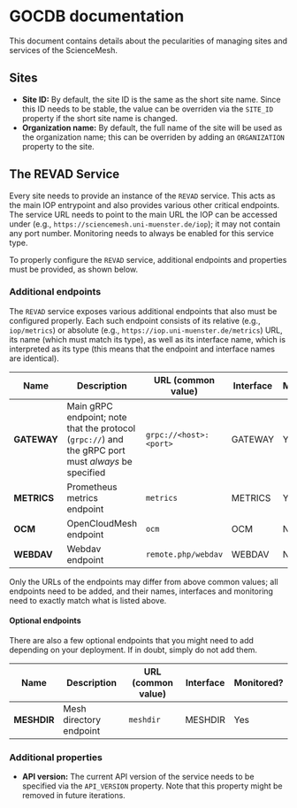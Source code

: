 # GOCDB documentation
This document contains details about the pecularities of managing sites and services of the ScienceMesh.

## Sites
- **Site ID:** By default, the site ID is the same as the short site name. Since this ID needs to be stable, the value can be overriden via the `SITE_ID` property if the short site name is changed.
- **Organization name:** By default, the full name of the site will be used as the organization name; this can be overriden by adding an `ORGANIZATION` property to the site.

## The REVAD Service
Every site needs to provide an instance of the `REVAD` service. This acts as the main IOP entrypoint and also provides various other critical endpoints. The service URL needs to point to the main URL the IOP can be accessed under (e.g., `https://sciencemesh.uni-muenster.de/iop`); it may not contain any port number. Monitoring needs to always be enabled for this service type.

To properly configure the `REVAD` service, additional endpoints and properties must be provided, as shown below.

### Additional endpoints
The `REVAD` service exposes various additional endpoints that also must be configured properly. Each such endpoint consists of its relative (e.g., `iop/metrics`) or absolute (e.g., `https://iop.uni-muenster.de/metrics`) URL, its name (which must match its type), as well as its interface name, which is interpreted as its type (this means that the endpoint and interface names are identical).

| Name | Description | URL (common value)| Interface | Monitored? |
| ---  | --- | --- | --- | --- |
| **GATEWAY** | Main gRPC endpoint; note that the protocol (`grpc://`) and the gRPC port must _always_ be specified | `grpc://<host>:<port>` | GATEWAY | Yes |
| **METRICS** | Prometheus metrics endpoint | `metrics` | METRICS | Yes |
| **OCM** | OpenCloudMesh endpoint | `ocm` | OCM | No |
| **WEBDAV** | Webdav endpoint | `remote.php/webdav` | WEBDAV | No |

Only the URLs of the endpoints may differ from above common values; all endpoints need to be added, and their names, interfaces and monitoring need to exactly match what is listed above.

#### Optional endpoints
There are also a few optional endpoints that you might need to add depending on your deployment. If in doubt, simply do not add them.

| Name | Description | URL (common value)| Interface | Monitored? |
| ---  | --- | --- | --- | --- |
| **MESHDIR** | Mesh directory endpoint | `meshdir` | MESHDIR | Yes |

### Additional properties
- **API version:** The current API version of the service needs to be specified via the `API_VERSION` property. Note that this property might be removed in future iterations.
